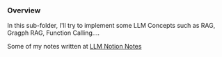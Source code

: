 ### Overview

In this sub-folder, I'll try to implement some LLM Concepts such as RAG, Gragph RAG, Function Calling....

Some of my notes written at [LLM Notion Notes](https://accurate-bandana-6b0.notion.site/M-t-s-concept-trong-GenAI-14bb29d8ebb18047823df72029e40bec)
